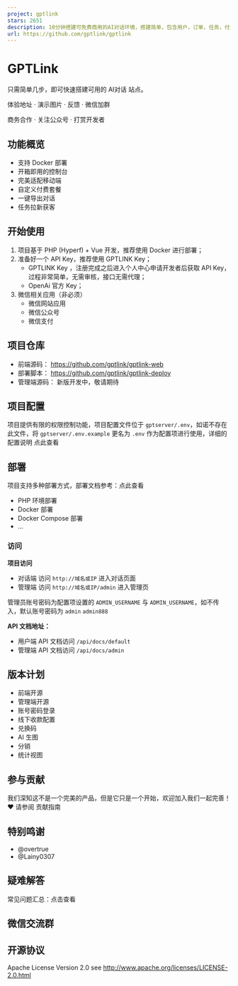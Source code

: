 ```yaml
---
project: gptlink
stars: 2651
description: 10分钟搭建可免费商用的AI对话环境，搭建简单，包含用户，订单，任务，付费等功能
url: https://github.com/gptlink/gptlink
---
```


GPTLink
=======

只需简单几步，即可快速搭建可用的 AI对话 站点。

体验地址 · 演示图片 · 反馈 · 微信加群

商务合作 · 关注公众号 · 打赏开发者

功能概览
----

-   支持 Docker 部署
-   开箱即用的控制台
-   完美适配移动端
-   自定义付费套餐
-   一键导出对话
-   任务拉新获客

开始使用
----

1.  项目基于 PHP (Hyperf) + Vue 开发，推荐使用 Docker 进行部署；
2.  准备好一个 API Key，推荐使用 GPTLINK Key；
    -   GPTLINK Key ，注册完成之后进入个人中心申请开发者后获取 API Key，过程非常简单，无需审核，接口无需代理；
    -   OpenAi 官方 Key；
3.  微信相关应用（非必须）
    -   微信网站应用
    -   微信公众号
    -   微信支付

项目仓库
----

-   前端源码： https://github.com/gptlink/gptlink-web
-   部署脚本： https://github.com/gptlink/gptlink-deploy
-   管理端源码： 新版开发中，敬请期待

项目配置
----

项目提供有限的权限控制功能，项目配置文件位于 `gptserver/.env`，如诺不存在此文件，将 `gptserver/.env.example` 更名为 `.env` 作为配置项进行使用，详细的配置说明 点此查看

部署
--

项目支持多种部署方式，部署文档参考：点此查看

-   PHP 环境部署
-   Docker 部署
-   Docker Compose 部署
-   ...

### 访问

**项目访问**

-   对话端 访问 `http://域名或IP` 进入对话页面
-   管理端 访问 `http://域名或IP/admin` 进入管理页

管理员账号密码为配置项设置的 `ADMIN_USERNAME` 与 `ADMIN_USERNAME`，如不传入，默认账号密码为 `admin` `admin888`

**API 文档地址：**

-   用户端 API 文档访问 `/api/docs/default`
-   管理端 API 文档访问 `/api/docs/admin`

版本计划
----

-   前端开源
-   管理端开源
-   账号密码登录
-   线下收款配置
-   兑换码
-   AI 生图
-   分销
-   统计视图

参与贡献
----

我们深知这不是一个完美的产品，但是它只是一个开始，欢迎加入我们一起完善！:heart: 请参阅 贡献指南

特别鸣谢
----

-   @overtrue
-   @Lainy0307

疑难解答
----

常见问题汇总：点击查看

微信交流群
-----

开源协议
----

Apache License Version 2.0 see http://www.apache.org/licenses/LICENSE-2.0.html
